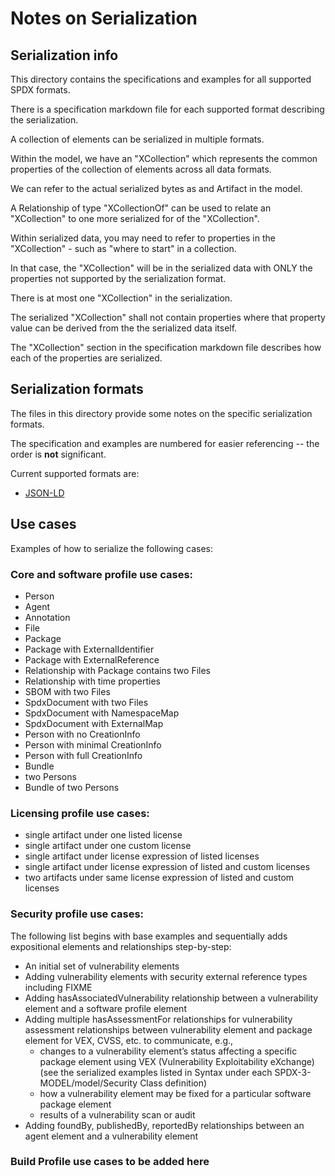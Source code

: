 # Notes on Serialization

## Serialization info

This directory contains the specifications and examples for all supported SPDX formats.

There is a specification markdown file for each supported format describing the serialization.

A collection of elements can be serialized in multiple formats.

Within the model, we have an "XCollection" which represents the common properties of the collection of elements across all data formats.

We can refer to the actual serialized bytes as and Artifact in the model.

A Relationship of type "XCollectionOf" can be used to relate an "XCollection" to one more serialized for of the "XCollection".

Within serialized data, you may need to refer to properties in the "XCollection" - such as "where to start" in a collection.

In that case, the "XCollection" will be in the serialized data with ONLY the properties not supported by the serialization format.

There is at most one "XCollection" in the serialization.

The serialized "XCollection" shall not contain properties where that property value can be derived from the the serialized data itself.

The "XCollection" section in the specification markdown file describes how each of the properties are serialized.

## Serialization formats

The files in this directory provide some notes on the specific serialization formats.

The specification and examples are numbered for easier referencing -- the order is **not** significant.

Current supported formats are:
- [JSON-LD](json-ld.md)

## Use cases

Examples of how to serialize the following cases:

### Core and software profile use cases:
- Person
- Agent
- Annotation
- File
- Package
- Package with ExternalIdentifier
- Package with ExternalReference
- Relationship with Package contains two Files
- Relationship with time properties
- SBOM with two Files
- SpdxDocument with two Files
- SpdxDocument with NamespaceMap
- SpdxDocument with ExternalMap
- Person with no CreationInfo
- Person with minimal CreationInfo
- Person with full CreationInfo
- Bundle
- two Persons
- Bundle of two Persons

### Licensing profile use cases:
- single artifact under one listed license
- single artifact under one custom license
- single artifact under license expression of listed licenses
- single artifact under license expression of listed and custom licenses
- two artifacts under same license expression of listed and custom licenses

### Security profile use cases:
The following list begins with base examples and sequentially adds expositional elements and relationships step-by-step:
- An initial set of vulnerability elements
- Adding vulnerability elements with security external reference types including FIXME
- Adding hasAssociatedVulnerability relationship between a vulnerability element and a software profile element
- Adding multiple hasAssessmentFor relationships for vulnerability assessment relationships between vulnerability element and package element for VEX, CVSS, etc. to communicate, e.g.,
  - changes to a vulnerability element’s status affecting a specific package element using VEX (Vulnerability Exploitability eXchange)  (see the serialized examples listed in Syntax under each SPDX-3-MODEL/model/Security Class definition)
  - how a vulnerability element may be fixed for a particular software package element
  - results of a vulnerability scan or audit
- Adding foundBy, publishedBy, reportedBy relationships between an agent element and a vulnerability element


### Build Profile use cases to be added here
